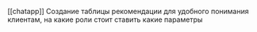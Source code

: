 [[chatapp]] 
Создание таблицы рекомендации для удобного понимания клиентам, на какие роли стоит ставить какие параметры